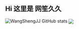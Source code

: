 
## Hi 这里是 网笙久久

![WangShengJJ GitHub stats](https://github-readme-stats.vercel.app/api?username=wangshengjj&show_icons=true&theme=tokyonight) 
<a href="https://github.com/wangshengjj">
  <img align="center" src="https://github-readme-stats.anuraghazra1.vercel.app/api/top-langs/?username=sabesansathananthan&layout=compact&theme=radical" />
</a>
